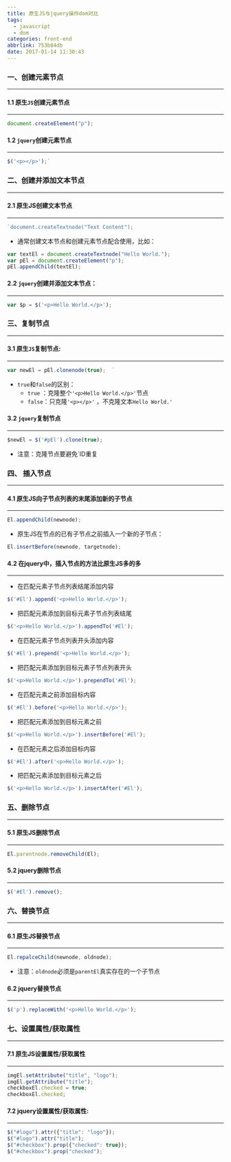 ```yaml
---
title: 原生JS与jquery操作dom对比
tags:
  - javascript
  - dom
categories: front-end
abbrlink: 753b84db
date: 2017-01-14 11:30:43
---
```


### 一、创建元素节点
---

#### 1.1 原生`JS`创建元素节点
---

```js
document.createElement("p");
```

#### 1.2 `jquery`创建元素节点
---
<!--more-->

```js
$('<p></p>');`
```

### 二、创建并添加文本节点
---

#### 2.1 原生JS创建文本节点
---

```js
`document.createTextnode("Text Content");
```

- 通常创建文本节点和创建元素节点配合使用，比如：

```js
var textEl = document.createTextnode("Hello World.");
var pEl = document.createElement("p");
pEl.appendChild(textEl);
```

#### 2.2 `jquery`创建并添加文本节点：
---

```js
var $p = $('<p>Hello World.</p>');
```

### 三、复制节点
---

#### 3.1 原生`JS`复制节点: 
---

```js
var newEl = pEl.clonenode(true);  `
```
- `true`和`false`的区别：
   - `true` ：克隆整个`'<p>Hello World.</p>'`节点
   - `false`：只克隆`'<p></p>'` ，不克隆文本`Hello World.'`


#### 3.2 `jquery`复制节点
---

```js
$newEl = $('#pEl').clone(true);
```

- 注意：克隆节点要避免`ID重复

### 四、 插入节点
---

#### 4.1 原生JS向子节点列表的末尾添加新的子节点
---

```js
El.appendChild(newnode);
```

- 原生JS在节点的已有子节点之前插入一个新的子节点：

```js
El.insertBefore(newnode, targetnode);
```

#### 4.2 在jquery中，插入节点的方法比原生JS多的多
---

- 在匹配元素子节点列表结尾添加内容

```js
$('#El').append('<p>Hello World.</p>');		     
```

- 把匹配元素添加到目标元素子节点列表结尾

```js
$('<p>Hello World.</p>').appendTo('#El');     	 
```
- 在匹配元素子节点列表开头添加内容

```js
$('#El').prepend('<p>Hello World.</p>');		 
```

- 把匹配元素添加到目标元素子节点列表开头

```js
$('<p>Hello World.</p>').prependTo('#El');     
```

- 在匹配元素之前添加目标内容

```js
$('#El').before('<p>Hello World.</p>');		     
```

-  把匹配元素添加到目标元素之前

```js
$('<p>Hello World.</p>').insertBefore('#El'); 	 
```

- 在匹配元素之后添加目标内容

```js
$('#El').after('<p>Hello World.</p>');		      
```

-  把匹配元素添加到目标元素之后

```js
$('<p>Hello World.</p>').insertAfter('#El');	  	 
```

### 五、删除节点
---

#### 5.1 原生JS删除节点
---

```js
El.parentnode.removeChild(El);
```

#### 5.2 jquery删除节点
---

```js
$('#El').remove();
```

### 六、替换节点
---

#### 6.1 原生JS替换节点
---

```js
El.repalceChild(newnode, oldnode);
```

- 注意：`oldnode`必须是`parentEl`真实存在的一个子节点

#### 6.2 jquery替换节点
---

```js
$('p').replaceWith('<p>Hello World.</p>');
```

### 七、设置属性/获取属性
---

#### 7.1 原生JS设置属性/获取属性
---

```js
imgEl.setAttribute("title", "logo");
imgEl.getAttribute("title");
checkboxEl.checked = true;
checkboxEl.checked;
```


#### 7.2 jquery设置属性/获取属性:
---

```js
$("#logo").attr({"title": "logo"});
$("#logo").attr("title");
$("#checkbox").prop({"checked": true});
$("#checkbox").prop("checked");
```